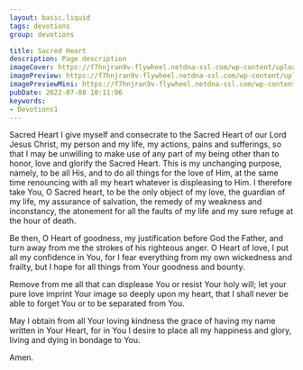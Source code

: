 ```yaml
---
layout: basic.liquid
tags: devotions
group: devotions

title: Sacred Heart
description: Page description
imageCover: https://f7hnjran9v-flywheel.netdna-ssl.com/wp-content/uploads/2017/05/Jesus.jpg
imagePreview: https://f7hnjran9v-flywheel.netdna-ssl.com/wp-content/uploads/2017/05/Jesus.jpg
imagePreviewMini: https://f7hnjran9v-flywheel.netdna-ssl.com/wp-content/uploads/2017/05/Jesus.jpg
pubDate: 2022-07-08 10:11:06
keywords:
- Devotions1
---
```


Sacred Heart
I give myself and consecrate to the Sacred Heart of our Lord Jesus Christ, my person and my life, my actions, pains and sufferings, so that I may be unwilling to make use of any part of my being other than to honor, love and glorify the Sacred Heart. This is my unchanging purpose, namely, to be all His, and to do all things for the love of Him, at the same time renouncing with all my heart whatever is displeasing to Him. I therefore take You, O Sacred heart, to be the only object of my love, the guardian of my life, my assurance of salvation, the remedy of my weakness and inconstancy, the atonement for all the faults of my life and my sure refuge at the hour of death.

Be then, O Heart of goodness, my justification before God the Father, and turn away from me the strokes of his righteous anger. O Heart of love, I put all my confidence in You, for I fear everything from my own wickedness and frailty, but I hope for all things from Your goodness and bounty.

Remove from me all that can displease You or resist Your holy will; let your pure love imprint Your image so deeply upon my heart, that I shall never be able to forget You or to be separated from You.

May I obtain from all Your loving kindness the grace of having my name written in Your Heart, for in You I desire to place all my happiness and glory, living and dying in bondage to You.

Amen.


